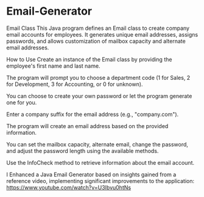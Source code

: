 # Email-Generator
Email Class
This Java program defines an Email class to create company email accounts for employees. It generates unique email addresses, assigns passwords, and allows customization of mailbox capacity and alternate email addresses.

How to Use
Create an instance of the Email class by providing the employee's first name and last name.

The program will prompt you to choose a department code (1 for Sales, 2 for Development, 3 for Accounting, or 0 for unknown).

You can choose to create your own password or let the program generate one for you.

Enter a company suffix for the email address (e.g., "company.com").

The program will create an email address based on the provided information.

You can set the mailbox capacity, alternate email, change the password, and adjust the password length using the available methods.

Use the InfoCheck method to retrieve information about the email account.

I Enhanced a Java Email Generator based on insights gained from a reference video, implementing significant improvements to the application: 
https://www.youtube.com/watch?v=U3Ibvu0htNs
